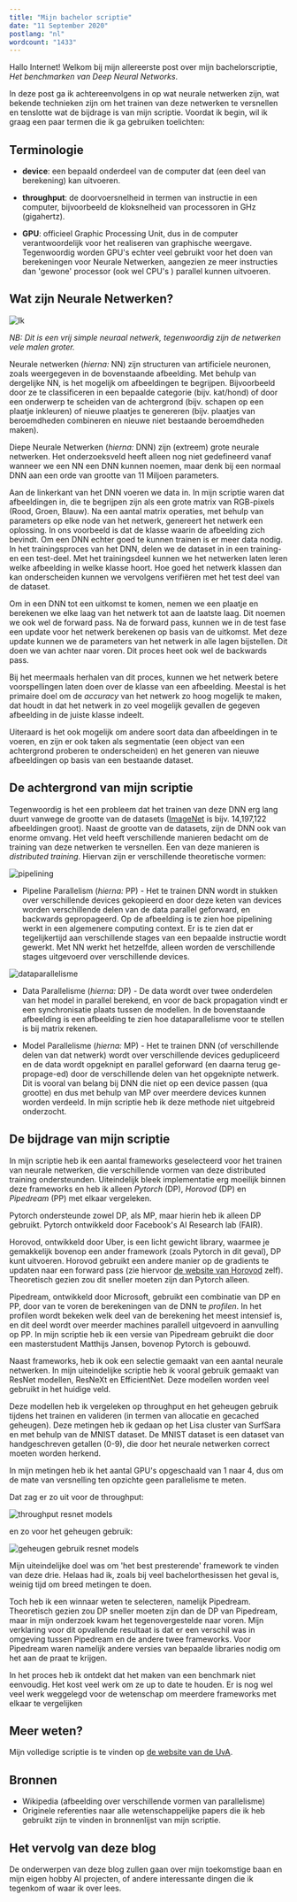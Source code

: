 ```yaml
---
title: "Mijn bachelor scriptie"
date: "11 September 2020"
postlang: "nl"
wordcount: "1433"
---
```

Hallo Internet! Welkom bij mijn allereerste post over mijn bachelorscriptie, *Het benchmarken van Deep Neural Networks*.

In deze post ga ik achtereenvolgens in op wat neurale netwerken zijn, wat bekende technieken zijn om het trainen van deze netwerken te versnellen en tenslotte wat de bijdrage is van mijn scriptie. Voordat ik begin, wil ik graag een paar termen die ik ga gebruiken toelichten:

## Terminologie

- **device**: een bepaald onderdeel van de computer dat (een deel van berekening) kan uitvoeren.

- **throughput**: de doorvoersnelheid in termen van instructie in een computer, bijvoorbeeld de kloksnelheid van processoren in GHz (gigahertz).

- **GPU**: officieel Graphic Processing Unit, dus in de computer verantwoordelijk voor het realiseren van graphische weergave. Tegenwoordig worden GPU's echter veel gebruikt voor het doen van berekeningen voor Neurale Netwerken, aangezien ze meer instructies dan 'gewone' processor (ook wel CPU's ) parallel kunnen uitvoeren.

## Wat zijn Neurale Netwerken?

![Ik](/static/blog/nn.jpeg#blogimg)

*NB: Dit is een vrij simple neuraal netwerk, tegenwoordig zijn de netwerken vele malen groter.*

Neurale netwerken (*hierna:* NN) zijn structuren van artificiele neuronen, zoals weergegeven in de bovenstaande afbeelding. Met behulp van dergelijke NN, is het mogelijk om afbeeldingen te begrijpen. Bijvoorbeeld door ze te classificeren in een bepaalde categorie (bijv. kat/hond) of door een onderwerp te scheiden van de achtergrond (bijv. schapen op een plaatje inkleuren) of nieuwe plaatjes te genereren (bijv. plaatjes van beroemdheden combineren en nieuwe niet bestaande beroemdheden maken).

Diepe Neurale Netwerken (*hierna:* DNN) zijn (extreem) grote neurale netwerken. Het onderzoeksveld heeft alleen nog niet gedefineerd vanaf wanneer we een NN een DNN kunnen noemen, maar denk bij een normaal DNN aan een orde van grootte van 11 Miljoen parameters.

Aan de linkerkant van het DNN voeren we data in. In mijn scriptie waren dat afbeeldingen in, die te begrijpen zijn als een grote matrix van RGB-pixels (Rood, Groen, Blauw). Na een aantal matrix operaties, met behulp van parameters op elke node van het netwerk, genereert het netwerk een oplossing. In ons voorbeeld is dat de klasse waarin de afbeelding zich bevindt. Om een DNN echter goed te kunnen trainen is er meer data nodig. In het trainingsproces van het DNN, delen we de dataset in in een training- en een test-deel. Met het trainingsdeel kunnen we het netwerken laten leren welke afbeelding in welke klasse hoort. Hoe goed het netwerk klassen dan kan onderscheiden kunnen we vervolgens verifiëren met het test deel van de dataset.

Om in een DNN tot een uitkomst te komen, nemen we een plaatje en berekenen we elke laag van het netwerk tot aan de laatste laag. Dit noemen we ook wel de forward pass. Na de forward pass, kunnen we in de test fase een update voor het netwerk berekenen op basis van de uitkomst. Met deze update kunnen we de parameters van het netwerk in alle lagen bijstellen. Dit doen we van achter naar voren. Dit proces heet ook wel de backwards pass.

Bij het meermaals herhalen van dit proces, kunnen we het netwerk betere voorspellingen laten doen over de klasse van een afbeelding. Meestal is het primaire doel om de *accuracy* van het netwerk zo hoog mogelijk te maken, dat houdt in dat het netwerk in zo veel mogelijk gevallen de gegeven afbeelding in de juiste klasse indeelt.

Uiteraard is het ook mogelijk om andere soort data dan afbeeldingen in te voeren, en zijn er ook taken als segmentatie (een object van een achtergrond proberen te onderscheiden) en het generen van nieuwe afbeeldingen op basis van een bestaande dataset.

## De achtergrond van mijn scriptie

Tegenwoordig is het een probleem dat het trainen van deze DNN erg lang duurt vanwege de grootte van de datasets ([ImageNet](http://image-net.org) is bijv. 14,197,122 afbeeldingen groot). Naast de grootte van de datasets, zijn de DNN ook van enorme omvang. Het veld heeft verschillende manieren bedacht om de training van deze netwerken te versnellen. Een van deze manieren is *distributed training*. Hiervan zijn er verschillende theoretische vormen:

![pipelining](/static/blog/pl_in_computing.png#blogimg)

- Pipeline Parallelism (*hierna:* PP) - Het te trainen DNN wordt in stukken over verschillende devices gekopieerd en door deze keten van devices worden verschillende delen van de data parallel geforward, en backwards gepropageerd. Op de afbeelding is te zien hoe pipelining werkt in een algemenere computing context. Er is te zien dat er tegelijkertijd aan verschillende stages van een bepaalde instructie wordt gewerkt. Met NN werkt het hetzelfde, alleen worden de verschillende stages uitgevoerd over verschillende devices.

![dataparallelisme](/static/blog/dp_in_matrix_multiplication.png#blogimg)

- Data Parallelisme (*hierna:* DP) - De data wordt over twee onderdelen van het model in parallel berekend, en voor de back propagation vindt er een synchronisatie plaats tussen de modellen. In de bovenstaande afbeelding is een afbeelding te zien hoe dataparallelisme voor te stellen is bij matrix rekenen.

- Model Parallelisme (*hierna:* MP) - Het te trainen DNN (of verschillende delen van dat netwerk) wordt over verschillende devices gedupliceerd en de data wordt opgeknipt en parallel geforward (en daarna terug ge-propage-ed) door de verschillende delen van het opgeknipte netwerk. Dit is vooral van belang bij DNN die niet op een device passen (qua grootte) en dus met behulp van MP over meerdere devices kunnen worden verdeeld. In mijn scriptie heb ik deze methode niet uitgebreid onderzocht.

## De bijdrage van mijn scriptie

In mijn scriptie heb ik een aantal frameworks geselecteerd voor het trainen van neurale netwerken, die verschillende vormen van deze distributed training ondersteunden. Uiteindelijk bleek implementatie erg moeilijk binnen deze frameworks en heb ik alleen *Pytorch* (DP), *Horovod* (DP) en *Pipedream* (PP) met elkaar vergeleken.

Pytorch ondersteunde zowel DP, als MP, maar hierin heb ik alleen DP gebruikt. Pytorch ontwikkeld door Facebook's AI Research lab (FAIR).

Horovod, ontwikkeld door Uber, is een licht gewicht library, waarmee je gemakkelijk bovenop een ander framework (zoals Pytorch in dit geval), DP kunt uitvoeren. Horovod gebruikt een andere manier op de gradients te updaten naar een forward pass (zie hiervoor [de website van Horovod](https://eng.uber.com/horovod/) zelf). Theoretisch gezien zou dit sneller moeten zijn dan Pytorch alleen.

Pipedream, ontwikkeld door Microsoft, gebruikt een combinatie van DP en PP, door van te voren de berekeningen van de DNN te *profilen*. In het profilen wordt bekeken welk deel van de berekening het meest intensief is, en dit deel wordt over meerder machines parallell uitgevoerd in aanvulling op PP. In mijn scriptie heb ik een versie van Pipedream gebruikt die door een masterstudent Matthijs Jansen, bovenop Pytorch is gebouwd.

Naast frameworks, heb ik ook een selectie gemaakt van een aantal neurale netwerken. In mijn uiteindelijke scriptie heb ik vooral gebruik gemaakt van ResNet modellen, ResNeXt en EfficientNet. Deze modellen worden veel gebruikt in het huidige veld.

Deze modellen heb ik vergeleken op throughput en het geheugen gebruik tijdens het trainen en valideren (in termen van allocatie en gecached geheugen). Deze metingen heb ik gedaan op het Lisa cluster van SurfSara en met behulp van de MNIST dataset. De MNIST dataset is een dataset van handgeschreven getallen (0-9), die door het neurale netwerken correct moeten worden herkend.

In mijn metingen heb ik het aantal GPU's opgeschaald van 1 naar 4, dus om de mate van versnelling ten opzichte geen parallelisme te meten.

Dat zag er zo uit voor de throughput:

![throughput resnet models](/static/blog/throughput_resnetmodels_thesis.png#blogimg)

en zo voor het geheugen gebruik:

![geheugen gebruik resnet models](/static/blog/memoryuse_resnetmodels_thesis.png#blogimg)

Mijn uiteindelijke doel was om 'het best presterende' framework te vinden van deze drie. Helaas had ik, zoals bij veel bachelorthesissen het geval is, weinig tijd om breed metingen te doen.

Toch heb ik een winnaar weten te selecteren, namelijk Pipedream. Theoretisch gezien zou DP sneller moeten zijn dan de DP van Pipedream, maar in mijn onderzoek kwam het tegenovergestelde naar voren. Mijn verklaring voor dit opvallende resultaat is dat er een verschil was in omgeving tussen Pipedream en de andere twee frameworks. Voor Pipedream waren namelijk andere versies van bepaalde libraries nodig om het aan de praat te krijgen.

In het proces heb ik ontdekt dat het maken van een benchmark niet eenvoudig. Het kost veel werk om ze up to date te houden. Er is nog wel veel werk weggelegd voor de wetenschap om meerdere frameworks met elkaar te vergelijken

## Meer weten?

Mijn volledige scriptie is te vinden op [de website van de UvA](https://scripties.uba.uva.nl/search?id=715774).

## Bronnen

- Wikipedia (afbeelding over verschillende vormen van parallelisme)
- Originele referenties naar alle wetenschappelijke papers die ik heb gebruikt zijn te vinden in bronnenlijst van mijn scriptie.

## Het vervolg van deze blog
De onderwerpen van deze blog zullen gaan over mijn toekomstige baan en mijn eigen hobby AI projecten, of andere interessante dingen die ik tegenkom of waar ik over lees.
